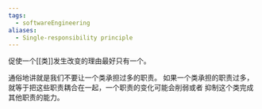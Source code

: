 ```yaml
---
tags:
  - softwareEngineering
aliases:
  - Single-responsibility principle
---
```


促使一个[[类]]发生改变的理由最好只有一个。

通俗地讲就是我们不要让一个类承担过多的职责。 如果一个类承担的职责过多，就等于把这些职责耦合在一起，一个职责的变化可能会削弱或者 抑制这个类完成其他职责的能力。

